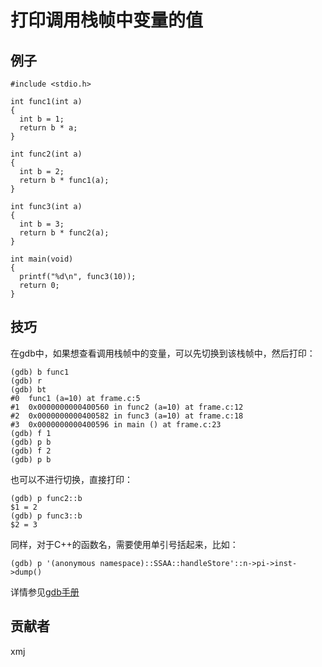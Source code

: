# 打印调用栈帧中变量的值 

## 例子

	#include <stdio.h>
	
	int func1(int a)
	{
	  int b = 1;
	  return b * a;
	}
	
	int func2(int a)
	{
	  int b = 2;
	  return b * func1(a);
	}
	
	int func3(int a)
	{
	  int b = 3;
	  return b * func2(a);
	}
	
	int main(void)
	{
	  printf("%d\n", func3(10));
	  return 0;
	}

## 技巧

在gdb中，如果想查看调用栈帧中的变量，可以先切换到该栈帧中，然后打印：

	(gdb) b func1
	(gdb) r
	(gdb) bt
	#0  func1 (a=10) at frame.c:5
	#1  0x0000000000400560 in func2 (a=10) at frame.c:12
	#2  0x0000000000400582 in func3 (a=10) at frame.c:18
	#3  0x0000000000400596 in main () at frame.c:23
	(gdb) f 1
	(gdb) p b
	(gdb) f 2
	(gdb) p b

也可以不进行切换，直接打印：

	(gdb) p func2::b
	$1 = 2
	(gdb) p func3::b
	$2 = 3

同样，对于C++的函数名，需要使用单引号括起来，比如：

	(gdb) p '(anonymous namespace)::SSAA::handleStore'::n->pi->inst->dump()

详情参见[gdb手册](https://sourceware.org/gdb/current/onlinedocs/gdb/Variables.html#Variables)

## 贡献者

xmj

